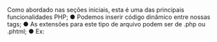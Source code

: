 Como abordado nas seções iniciais, esta é uma das principais funcionalidades PHP; ● Podemos inserir código dinâmico entre nossas tags; ● As extensões para este tipo de arquivo podem ser de .php ou .phtml; ● Ex: <h1><?= $titulo ?></h1>
